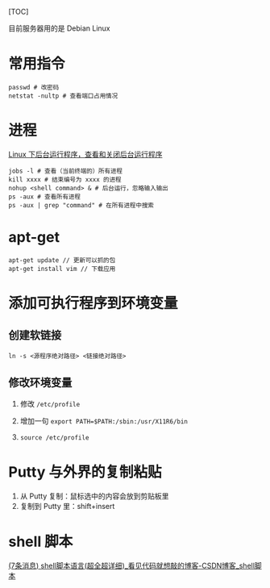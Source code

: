 [TOC]

目前服务器用的是 Debian Linux

# 常用指令

```shell
passwd # 改密码
netstat -nultp # 查看端口占用情况
```

# 进程

[Linux 下后台运行程序，查看和关闭后台运行程序](https://blog.csdn.net/u013846293/article/details/74003051)

```shell
jobs -l # 查看（当前终端的）所有进程
kill xxxx # 结束编号为 xxxx 的进程
nohup <shell command> & # 后台运行，忽略输入输出
ps -aux # 查看所有进程
ps -aux | grep "command" # 在所有进程中搜索
```

# apt-get

```shell
apt-get update // 更新可以抓的包
apt-get install vim // 下载应用
```

# 添加可执行程序到环境变量

## 创建软链接

`ln -s <源程序绝对路径> <链接绝对路径>`

## 修改环境变量

1. 修改 `/etc/profile`

2. 增加一句 `export PATH=$PATH:/sbin:/usr/X11R6/bin`

3. `source /etc/profile`

# Putty 与外界的复制粘贴

1. 从 Putty 复制：鼠标选中的内容会放到剪贴板里
2. 复制到 Putty 里：shift+insert

# shell 脚本

[(7条消息) shell脚本语言(超全超详细)_看见代码就想敲的博客-CSDN博客_shell脚本](https://blog.csdn.net/weixin_43288201/article/details/105643692)